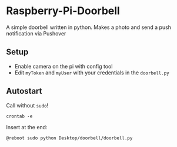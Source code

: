 # Raspberry-Pi-Doorbell
A simple doorbell written in python. Makes a photo and send a push notification via Pushover

## Setup
- Enable camera on the pi with config tool
- Edit `myToken` and `myUser` with your credentials in the `doorbell.py`

## Autostart
Call without `sudo`!

```shell
crontab -e
```
Insert at the end:
```shell
@reboot sudo python Desktop/doorbell/doorbell.py
```
